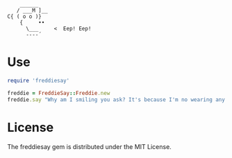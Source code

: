 ```
    ______
   / ___M ]__
C{ ( o o )}
    {     ••
      \___     <  Eep! Eep!
      ----´

```


Use
===

```ruby
require 'freddiesay'

freddie = FreddieSay::Freddie.new
freddie.say "Why am I smiling you ask? It's because I'm no wearing any any pants"
```

License
=======
The freddiesay gem is distributed under the MIT License.